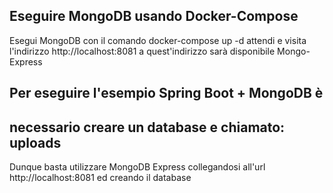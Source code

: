 ## Eseguire MongoDB usando Docker-Compose
Esegui MongoDB con il comando docker-compose up -d
attendi e visita l'indirizzo http://localhost:8081
a quest'indirizzo sarà disponibile Mongo-Express
## Per eseguire l'esempio Spring Boot + MongoDB è
## necessario creare un database e chiamato: uploads
Dunque basta utilizzare MongoDB Express collegandosi 
all'url http://localhost:8081 ed creando il database